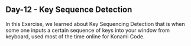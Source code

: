 ## Day-12 - Key Sequence Detection

In this Exercise, we learned about Key Sequencing Detection that is when some one inputs a certain sequence of keys into your window from keyboard, used most of the time online for Konami Code.